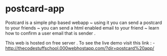 # postcard-app

Postcard is a simple php based webapp 
~ using it you can send a postcard to your friends 
~ you can send a html enabled email to your friend
~ learn how to confirm a user email that is sender .

This web is hosted on free server .
To see the live demo visit this link : - http://thecodestuffschool.000webhostapp.com/?dir=postcard%20app/
